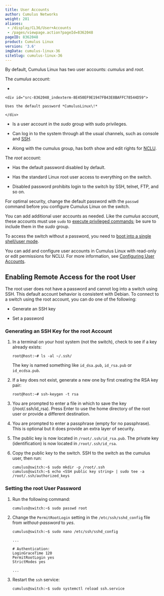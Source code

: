 ```yaml
---
title: User Accounts
author: Cumulus Networks
weight: 281
aliases:
 - /display/CL36/User+Accounts
 - /pages/viewpage.action?pageId=8362048
pageID: 8362048
product: Cumulus Linux
version: '3.6'
imgData: cumulus-linux-36
siteSlug: cumulus-linux-36
---
```

By default, Cumulus Linux has two user accounts: *cumulus* and *root*.

The *cumulus* account:

  - 
    
    <div id="src-8362048_indexterm-8E450EF9E1947FB43E8BAFFC78544D59">
    
    Uses the default password *CumulusLinux\!*
    
    </div>

  - Is a user account in the *sudo* group with sudo privileges.

  - Can log in to the system through all the usual channels, such as
    console and
    [SSH](/version/cumulus-linux-36/System_Configuration/Authentication_Authorization_and_Accounting/SSH_for_Remote_Access).

  - Along with the cumulus group, has both show and edit rights for
    [NCLU](/version/cumulus-linux-36/System_Configuration/Network_Command_Line_Utility_-_NCLU/).

The *root* account:

  - Has the default password disabled by default.

  - Has the standard Linux root user access to everything on the switch.

  - Disabled password prohibits login to the switch by SSH, telnet, FTP,
    and so on.

For optimal security, change the default password with the `passwd`
command before you configure Cumulus Linux on the switch.

You can add additional user accounts as needed. Like the *cumulus*
account, these accounts must use `sudo` to [execute privileged
commands](/version/cumulus-linux-36/System_Configuration/Authentication_Authorization_and_Accounting/Using_sudo_to_Delegate_Privileges);
be sure to include them in the *sudo* group.

To access the switch without a password, you need to [boot into a single
shell/user
mode](/version/cumulus-linux-36/Monitoring_and_Troubleshooting/Single_User_Mode_-_Boot_Recovery).

You can add and configure user accounts in Cumulus Linux with read-only
or edit permissions for NCLU. For more information, see [Configuring
User
Accounts](/version/cumulus-linux-36/System_Configuration/Network_Command_Line_Utility_-_NCLU/).

## <span>Enabling Remote Access for the root User</span>

The root user does not have a password and cannot log into a switch
using SSH. This default account behavior is consistent with Debian. To
connect to a switch using the root account, you can do one of the
following:

  - Generate an SSH key

  - Set a password

### <span id="src-8362048_UserAccounts-ssh_key" class="confluence-anchor-link"></span><span>Generating an SSH Key for the root Account</span>

1.  In a terminal on your host system (not the switch), check to see if
    a key already exists:
    
        root@host:~# ls -al ~/.ssh/
    
    The key is named something like `id_dsa.pub`, `id_rsa.pub` or
    `id_ecdsa.pub`.

2.  If a key does not exist, generate a new one by first creating the
    RSA key pair:
    
        root@host:~# ssh-keygen -t rsa

3.  You are prompted to enter a file in which to save the key
    (/root/.ssh/id\_rsa)*.* Press Enter to use the home directory of the
    root user or provide a different destination.

4.  You are prompted to enter a passphrase (empty for no passphrase).
    This is optional but it does provide an extra layer of security.

5.  The public key is now located in `/root/.ssh/id_rsa.pub`. The
    private key (identification) is now located in `/root/.ssh/id_rsa`.

6.  Copy the public key to the switch. SSH to the switch as the cumulus
    user, then run:
    
        cumulus@switch:~$ sudo mkdir -p /root/.ssh
        cumulus@switch:~$ echo <SSH public key string> | sudo tee -a /root/.ssh/authorized_keys

### <span id="src-8362048_UserAccounts-root_passwd" class="confluence-anchor-link"></span><span>Setting the root User Password</span>

1.  Run the following command:
    
        cumulus@switch:~$ sudo passwd root

2.  Change the `PermitRootLogin` setting in the `/etc/ssh/sshd_config`
    file from *without-password* to *yes*.
    
    ``` 
    cumulus@switch:~$ sudo nano /etc/ssh/sshd_config
     
    ... 
          
    # Authentication:
    LoginGraceTime 120
    PermitRootLogin yes
    StrictModes yes
          
    ...  
    ```

3.  Restart the `ssh` service:
    
        cumulus@switch:~$ sudo systemctl reload ssh.service
